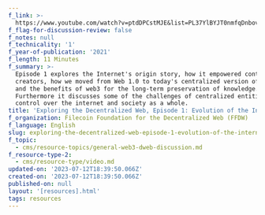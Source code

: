 ```yaml
---
f_link: >-
  https://www.youtube.com/watch?v=ptdDPCstMJE&list=PL37YlBYJT0nmfqDnbov6lKHUyZvRfQjap&index=3
f_flag-for-discussion-review: false
f_notes: null
f_technicality: '1'
f_year-of-publication: '2021'
f_length: 11 Minutes
f_summary: >-
  Episode 1 explores the Internet's origin story, how it empowered content
  creators, how we moved from Web 1.0 to today's centralized version of the web,
  and the benefits of web3 for the long-term preservation of knowledge.
  Furthermore it discusses some of the challenges of centralized entities
  control over the internet and society as a whole.
title: 'Exploring the Decentralized Web, Episode 1: Evolution of the Internet'
f_organization: Filecoin Foundation for the Decentralized Web (FFDW)
f_language: English
slug: exploring-the-decentralized-web-episode-1-evolution-of-the-internet
f_topic:
  - cms/resource-topics/general-web3-dweb-discussion.md
f_resource-type-2:
  - cms/resource-type/video.md
updated-on: '2023-07-12T18:39:50.066Z'
created-on: '2023-07-12T18:39:50.066Z'
published-on: null
layout: '[resources].html'
tags: resources
---
```



